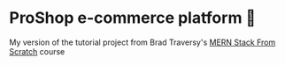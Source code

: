 # ProShop e-commerce platform 🛒
My version of the tutorial project from Brad Traversy's [MERN Stack From Scratch](https://www.traversymedia.com/mern-stack-from-scratch) course

